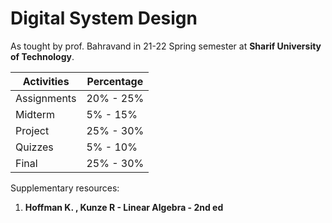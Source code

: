 # Digital System Design

As tought by prof. Bahravand in 21-22 Spring semester at **Sharif University of Technology**.

| Activities  | Percentage |
| ----------- | ---------- |
| Assignments | 20% - 25%  |
| Midterm     | 5% - 15%   |
| Project     | 25% - 30%  |
| Quizzes     | 5% - 10%   |
| Final       | 25% - 30%  |

Supplementary resources:

1. **Hoffman K. , Kunze R - Linear Algebra - 2nd ed**
